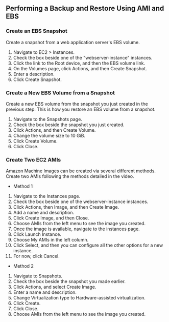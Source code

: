 
## Performing a Backup and Restore Using AMI and EBS

### Create an EBS Snapshot
Create a snapshot from a web application server's EBS volume.

1. Navigate to EC2 > Instances.
2. Check the box beside one of the "webserver-instance" instances.
3. Click the link to the Root device, and then the EBS volume link.
4. On the Volumes page, click Actions, and then Create Snapshot.
5. Enter a description.
6. Click Create Snapshot.

### Create a New EBS Volume from a Snapshot

Create a new EBS volume from the snapshot you just created in the previous step. This is how you restore an EBS volume from a snapshot.

1. Navigate to the Snapshots page.
2. Check the box beside the snapshot you just created.
3. Click Actions, and then Create Volume.
4. Change the volume size to 10 GiB.
5. Click Create Volume.
6. Click Close.

### Create Two EC2 AMIs

Amazon Machine Images can be created via several different methods. Create two AMIs following the methods detailed in the video.

* Method 1
1. Navigate to the Instances page.
2. Check the box beside one of the webserver-instance instances.
3. Click Actions, then Image, and then Create Image.
4. Add a name and description.
5. Click Create Image, and then Close.
6. Choose AMIs from the left menu to see the image you created.
7. Once the image is available, navigate to the instances page.
8. Click Launch Instance.
9. Choose My AMIs in the left column.
10. Click Select, and then you can configure all the other options for a new instance.
11. For now, click Cancel.

* Method 2
1. Navigate to Snapshots.
2. Check the box beside the snapshot you made earlier.
3. Click Actions, and select Create Image.
4. Enter a name and description.
5. Change Virtualization type to Hardware-assisted virtualization.
6. Click Create.
7. Click Close.
8. Choose AMIs from the left menu to see the image you created.
